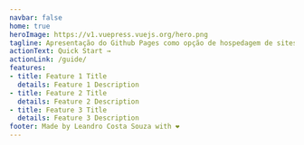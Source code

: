 ```yaml
---
navbar: false
home: true
heroImage: https://v1.vuepress.vuejs.org/hero.png
tagline: Apresentação do Github Pages como opção de hospedagem de sites estáticos
actionText: Quick Start →
actionLink: /guide/
features:
- title: Feature 1 Title
  details: Feature 1 Description
- title: Feature 2 Title
  details: Feature 2 Description
- title: Feature 3 Title
  details: Feature 3 Description
footer: Made by Leandro Costa Souza with ❤️
---
```

